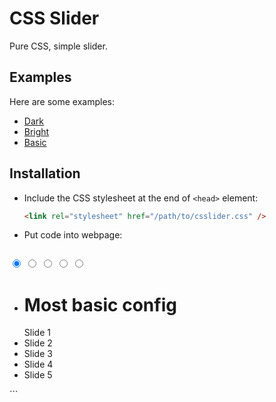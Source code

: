 CSS Slider
==========

Pure CSS, simple slider.

## Examples

Here are some examples:

- [Dark](http://rawgithub.com/drygiel/csslider/master/examples/dark.html)
- [Bright](http://rawgithub.com/drygiel/csslider/master/examples/light.html)
- [Basic](http://rawgithub.com/drygiel/csslider/master/examples/basic.html)


## Installation

- Include the CSS stylesheet at the end of `<head>` element:

	```html
	<link rel="stylesheet" href="/path/to/csslider.css" />
	```            
- Put code into webpage:
	
	```html
<div class="csslider">
    <input type="radio" name="slides" id="slides_0" checked />
    <input type="radio" name="slides" id="slides_1" />
    <input type="radio" name="slides" id="slides_2" />
    <input type="radio" name="slides" id="slides_3" />
    <input type="radio" name="slides" id="slides_4" />
    <ul>
        <li><h1>Most basic config</h1>Slide 1</li>
        <li>Slide 2</li>
        <li>Slide 3</li>
        <li>Slide 4</li>
        <li>Slide 5</li>
    </ul>
    <div class="arrows">
        <label for="slides_0"></label>
        <label for="slides_1"></label>
        <label for="slides_2"></label>
        <label for="slides_3"></label>
        <label for="slides_4"></label>
    </div>
    <div class="navigation">
        <label for="slides_0"></label>
        <label for="slides_1"></label>
        <label for="slides_2"></label>
        <label for="slides_3"></label>
        <label for="slides_4"></label>
    </div>
</div>
	```

